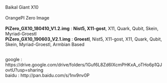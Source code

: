 Baikal Giant X10<BR><BR>
OrangePI Zero Image<BR><BR>
<B>PiZero_GX10_180410_V1.2.img</B> :  <B>Nist5, X11-gost</B>, X11, Quark, Qubit, Skein, Myriad-Groestl<BR>
<B>PiZero_GX10_190603_V2.1.img</B> :  <B>Groestl</B>, Nist5, X11-gost, X11, Quark, Qubit, Skein, Myriad-Groestl, Armbian Based<BR>
                                        
<BR>
google : https://drive.google.com/drive/folders/1Guf6L8Zd6IXcmPHKxA_oTHo6p1QJovtU?usp=sharing<BR>
baidu : http://pan.baidu.com/s/1nv9nv0P


